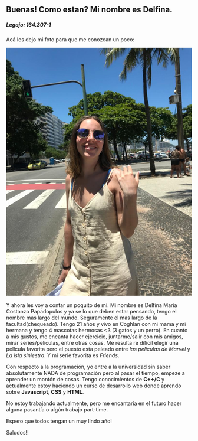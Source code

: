 ## Buenas! Como estan? Mi nombre es Delfina. 
##### Legajo: 164.307-1

Acá les dejo mi foto para que me conozcan un poco:

<img src="foto.jpg" alt=""> 

Y ahora les voy a contar un poquito de mi. Mi nombre es Delfina Maria Costanzo Papadopulos y ya se lo que deben estar pensando, tengo el nombre mas largo del mundo. Seguramente el mas largo de la facultad(chequeado). Tengo 21 años y vivo en Coghlan con mi mama y mi hermana y tengo 4 mascotas hermosas <3 (3 gatos y un perro). En cuanto a mis gustos, me encanta hacer ejercicio, juntarme/salir con mis amigos, mirar series/películas, entre otras cosas. Me resulta re difícil elegir una película favorita pero el puesto esta peleado entre *las películas de Marvel* y *La isla siniestra*. Y mi serie favorita es *Friends*.


Con respecto a la programación, yo entre a la universidad sin saber absolutamente NADA de programación pero al pasar el tiempo, empeze a aprender un montón de cosas. Tengo conocimientos de **C++/C** y actualmente estoy haciendo un curso de desarrollo web donde aprendo sobre **Javascript**, **CSS** y **HTML**. 

No estoy trabajando actualmente, pero me encantaría en el futuro hacer alguna pasantía o algún trabajo part-time. 

Espero que todos tengan un muy lindo año!

Saludos!!


